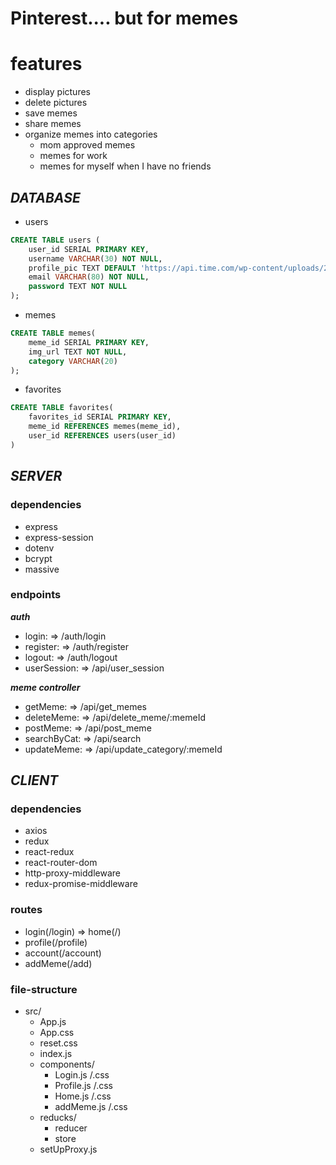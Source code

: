 # Pinterest.... but for memes

# features
- display pictures
- delete pictures
- save memes
- share memes
- organize memes into categories
    - mom approved memes
    - memes for work
    - memes for myself when I have no friends

## ***DATABASE***

- users
```sql
CREATE TABLE users (
    user_id SERIAL PRIMARY KEY,
    username VARCHAR(30) NOT NULL,
    profile_pic TEXT DEFAULT 'https://api.time.com/wp-content/uploads/2019/08/mocking_spongebob.jpg',
    email VARCHAR(80) NOT NULL,
    password TEXT NOT NULL
);
```

- memes
```sql
CREATE TABLE memes(
    meme_id SERIAL PRIMARY KEY,
    img_url TEXT NOT NULL,
    category VARCHAR(20)
);
```

- favorites
```sql
CREATE TABLE favorites(
    favorites_id SERIAL PRIMARY KEY,
    meme_id REFERENCES memes(meme_id),
    user_id REFERENCES users(user_id)
)
```


## ***SERVER***

### dependencies
- express
- express-session
- dotenv
- bcrypt
- massive

### endpoints
***auth***
 - login: => /auth/login
 - register: => /auth/register
 - logout: => /auth/logout
 - userSession: => /api/user_session

***meme controller***
- getMeme: => /api/get_memes
- deleteMeme: => /api/delete_meme/:memeId
- postMeme: => /api/post_meme
- searchByCat: => /api/search
- updateMeme: => /api/update_category/:memeId

## ***CLIENT***

### dependencies
- axios
- redux
- react-redux
- react-router-dom
- http-proxy-middleware
- redux-promise-middleware

### routes
- login(/login) => home(/)
- profile(/profile)
- account(/account)
- addMeme(/add)

### file-structure
- src/
    - App.js
    - App.css
    - reset.css
    - index.js
    - components/
        - Login.js /.css
        - Profile.js /.css
        - Home.js /.css
        - addMeme.js /.css
    - reducks/
        - reducer
        - store
    - setUpProxy.js
